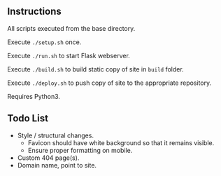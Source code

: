 ## Instructions
All scripts executed from the base directory.

Execute `./setup.sh` once.

Execute `./run.sh` to start Flask webserver.

Execute `./build.sh` to build static copy of site in `build` folder.

Execute `./deploy.sh` to push copy of site to the appropriate repository.

Requires Python3.

## Todo List
* Style / structural changes.
    * Favicon should have white background so that it remains visible.
    * Ensure proper formatting on mobile.
* Custom 404 page(s).
* Domain name, point to site.
